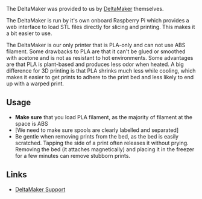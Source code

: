 The DeltaMaker was provided to us by [DeltaMaker](http://www.deltamaker.com/) themselves.

The DeltaMaker is run by it's own onboard Raspberry Pi which provides a web interface to load STL files directly for slicing and printing. This makes it a bit easier to use.

The DeltaMaker is our only printer that is PLA-only and can not use ABS filament. Some drawbacks to PLA are that it can't be glued or smoothed with acetone and is not as resistant to hot environments. Some advantages are that PLA is plant-based and produces less odor when heated. A big difference for 3D printing is that PLA shrinks much less while cooling, which makes it easier to get prints to adhere to the print bed and less likely to end up with a warped print.

Usage
-----

-   **Make sure** that you load PLA filament, as the majority of filament at the space is ABS
-   \[We need to make sure spools are clearly labelled and separated\]
-   Be gentle when removing prints from the bed, as the bed is easily scratched. Tapping the side of a print often releases it without prying. Removing the bed (it attaches magnetically) and placing it in the freezer for a few minutes can remove stubborn prints.

Links
-----

-   [DeltaMaker Support](https://deltamaker.freshdesk.com/support/home)
